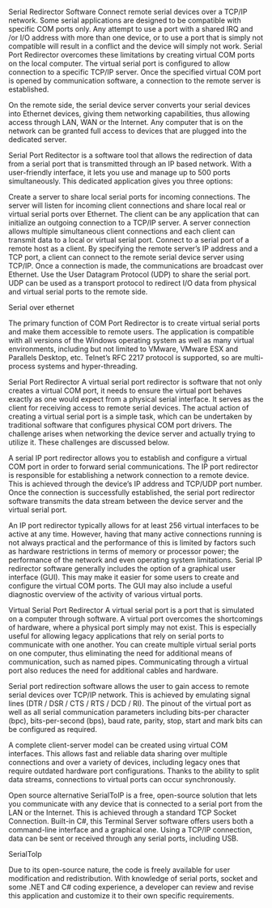 Serial Redirector Software
Connect remote serial devices over a TCP/IP network.
Some serial applications are designed to be compatible with specific COM ports only. Any attempt to use a port with a shared IRQ and /or I/O address with more than one device, or to use a port that is simply not compatible will result in a conflict and the device will simply not work. Serial Port Redirector overcomes these limitations by creating virtual COM ports on the local computer. The virtual serial port is configured to allow connection to a specific TCP/IP server. Once the specified virtual COM port is opened by communication software, a connection to the remote server is established.

On the remote side, the serial device server converts your serial devices into Ethernet devices, giving them networking capabilities, thus allowing access through LAN, WAN or the Internet. Any computer that is on the network can be granted full access to devices that are plugged into the dedicated server.

Serial Port Reditector is a software tool that allows the redirection of data from a serial port that is transmitted through an IP based network. With a user-friendly interface, it lets you use and manage up to 500 ports simultaneously. This dedicated application gives you three options:

Create a server to share local serial ports for incoming connections. The server will listen for incoming client connections and share local real or virtual serial ports over Ethernet. The client can be any application that can initialize an outgoing connection to a TCP/IP server. A server connection allows multiple simultaneous client connections and each client can transmit data to a local or virtual serial port. Connect to a serial port of a remote host as a client. By specifying the remote server’s IP address and a TCP port, a client can connect to the remote serial device server using TCP/IP. Once a connection is made, the communications are broadcast over Ethernet. Use the User Datagram Protocol (UDP) to share the serial port. UDP can be used as a transport protocol to redirect I/O data from physical and virtual serial ports to the remote side.

Serial over ethernet

The primary function of COM Port Redirector is to create virtual serial ports and make them accessible to remote users. The application is compatible with all versions of the Windows operating system as well as many virtual environments, including but not limited to VMware, VMware ESX and Parallels Desktop, etc. Telnet’s RFC 2217 protocol is supported, so are multi-process systems and hyper-threading.

Serial Port Redirector
A virtual serial port redirector is software that not only creates a virtual COM port, it needs to ensure the virtual port behaves exactly as one would expect from a physical serial interface. It serves as the client for receiving access to remote serial devices. The actual action of creating a virtual serial port is a simple task, which can be undertaken by traditional software that configures physical COM port drivers. The challenge arises when networking the device server and actually trying to utilize it. These challenges are discussed below.

A serial IP port redirector allows you to establish and configure a virtual COM port in order to forward serial communications. The IP port redirector is responsible for establishing a network connection to a remote device. This is achieved through the device’s IP address and TCP/UDP port number. Once the connection is successfully established, the serial port redirector software transmits the data stream between the device server and the virtual serial port.

An IP port redirector typically allows for at least 256 virtual interfaces to be active at any time. However, having that many active connections running is not always practical and the performance of this is limited by factors such as hardware restrictions in terms of memory or processor power; the performance of the network and even operating system limitations. Serial IP redirector software generally includes the option of a graphical user interface (GUI). This may make it easier for some users to create and configure the virtual COM ports. The GUI may also include a useful diagnostic overview of the activity of various virtual ports.

Virtual Serial Port Redirector
A virtual serial port is a port that is simulated on a computer through software. A virtual port overcomes the shortcomings of hardware, where a physical port simply may not exist. This is especially useful for allowing legacy applications that rely on serial ports to communicate with one another. You can create multiple virtual serial ports on one computer, thus eliminating the need for additional means of communication, such as named pipes. Communicating through a virtual port also reduces the need for additional cables and hardware.

Serial port redirection software allows the user to gain access to remote serial devices over TCP/IP network. This is achieved by emulating signal lines (DTR / DSR / CTS / RTS / DCD / RI). The pinout of the virtual port as well as all serial communication parameters including bits-per character (bpc), bits-per-second (bps), baud rate, parity, stop, start and mark bits can be configured as required.

A complete client-server model can be created using virtual COM interfaces. This allows fast and reliable data sharing over multiple connections and over a variety of devices, including legacy ones that require outdated hardware port configurations. Thanks to the ability to split data streams, connections to virtual ports can occur synchronously.

Open source alternative
SerialToIP is a free, open-source solution that lets you communicate with any device that is connected to a serial port from the LAN or the Internet. This is achieved through a standard TCP Socket Connection. Built-in C#, this Terminal Server software offers users both a command-line interface and a graphical one. Using a TCP/IP connection, data can be sent or received through any serial ports, including USB.

SerialToIp

Due to its open-source nature, the code is freely available for user modification and redistribution. With knowledge of serial ports, socket and some .NET and C# coding experience, a developer can review and revise this application and customize it to their own specific requirements.

